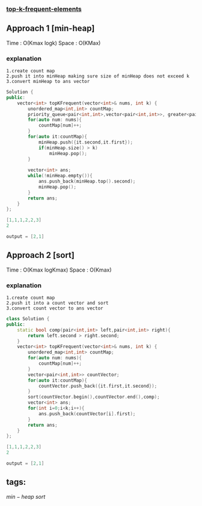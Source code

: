 ### [top-k-frequent-elements](https://leetcode.com/problems/top-k-frequent-elements/)

## Approach 1 [min-heap]

Time : O(Kmax logk)
Space : O(KMax)

### explanation
```
1.create count map
2.push it into minHeap making sure size of minHeap does not exceed k
3.convert minHeap to ans vector
```

```cpp
Solution {
public:
    vector<int> topKFrequent(vector<int>& nums, int k) {
        unordered_map<int,int> countMap;
        priority_queue<pair<int,int>,vector<pair<int,int>>, greater<pair<int,int>>> minHeap;
        for(auto num: nums){
            countMap[num]++;
        }
        for(auto it:countMap){
            minHeap.push({it.second,it.first});
            if(minHeap.size() > k)
                minHeap.pop();
        }
        
        vector<int> ans;
        while(!minHeap.empty()){
            ans.push_back(minHeap.top().second);
            minHeap.pop();
        }
        return ans;
    }
};
``` 

```cpp
[1,1,1,2,2,3]
2

output = [2,1]
```

## Approach 2 [sort]

Time : O(Kmax logKmax)
Space : O(Kmax)

### explanation
```
1.create count map
2.push it into a count vector and sort
3.convert count vector to ans vector
```

```cpp
class Solution {
public:
    static bool comp(pair<int,int> left,pair<int,int> right){
        return left.second > right.second;
    }
    vector<int> topKFrequent(vector<int>& nums, int k) {
        unordered_map<int,int> countMap;
        for(auto num: nums){
            countMap[num]++;
        }
        vector<pair<int,int>> countVector;
        for(auto it:countMap){
            countVector.push_back({it.first,it.second});
        }
        sort(countVector.begin(),countVector.end(),comp);
        vector<int> ans;
        for(int i=0;i<k;i++){
            ans.push_back(countVector[i].first);
        }
        return ans;
    }
};
``` 

```cpp
[1,1,1,2,2,3]
2

output = [2,1]
```


## tags:
$min-heap$
$sort$